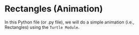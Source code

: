 # Rectangles (Animation)
In this Python file (or .py file), we will do a simple animation (i.e., Rectangles) using the ```Turtle Module```.
